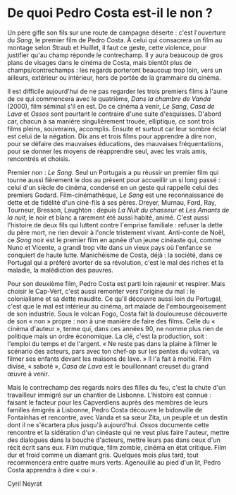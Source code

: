 # De quoi Pedro Costa est-il le non ?

Un père gifle son fils sur une route de campagne déserte : c'est l'ouverture du _Sang_, le premier film de Pedro Costa. À celui qui consacrera un film au montage selon Straub et Huillet, il faut ce geste, cette violence, pour justifier qu'au champ réponde le contrechamp. Il y aura beaucoup de gros plans de visages dans le cinéma de Costa, mais bientôt plus de champs/contrechamps : les regards porteront beaucoup trop loin, vers un ailleurs, extérieur ou intérieur, hors de portée de la grammaire du cinéma.

Il est difficile aujourd'hui de ne pas regarder les trois premiers films à l'aune de ce qui commencera avec le quatrième, _Dans la chambre de Vanda_ (2000), film séminal s'il en est. De ce cinéma à venir, _Le Sang_, _Casa de Lava_ et _Ossos_ sont pourtant le contraire d'une suite d'esquisses. D'abord car, chacun à sa manière singulièrement trouée, elliptique, ce sont trois films pleins, souverains, accomplis. Ensuite et surtout car leur sombre éclat est celui de la négation. Dix ans et trois films pour apprendre à dire non, pour se défaire des mauvaises éducations, des mauvaises fréquentations, pour se donner les moyens de réapprendre seul, avec les vrais amis, rencontrés et choisis.

Premier non : _Le Sang_. Seul un Portugais a pu réussir un premier film qui tourne aussi fièrement le dos au présent pour accueillir un si long passé : celui d'un siècle de cinéma, condensé en un geste qui rappelle celui des premiers Godard. Film-cinémathèque, _Le Sang_ est une reconnaissance de dette et de fidélité d'un ciné-fils à ses pères. Dreyer, Murnau, Ford, Ray, Tourneur, Bresson, Laughton : depuis _La Nuit du chasseur_ et _Les Amants de la nuit_, le noir et blanc a rarement été aussi habité, animé. C'est aussi l'histoire de deux fils qui luttent contre l'emprise familiale : refuser la dette du père mort, ne rien devoir à l'oncle tristement vivant. Anti-conte de Noël, ce _Sang_ noir est le premier film en apnée d'un jeune cinéaste qui, comme Nuno et Vicente, a grandi trop vite dans un vieux pays où l'enfance se conquiert de haute lutte. Manichéisme de Costa, déjà : la société, dans ce Portugal qui a préféré avorter de sa révolution, c'est le mal des riches et la maladie, la malédiction des pauvres.

Pour son deuxième film, Pedro Costa est parti loin rajeunir et respirer. Mais choisir le Cap-Vert, c'est aussi remonter vers l'origine du mal : le colonialisme et sa dette maudite. Ce qu'il découvre aussi loin du Portugal, c'est que le mal est intérieur au cinéma, art malade de l'embourgeoisement de son industrie. Sous le volcan Fogo, Costa fait la douloureuse découverte de son « non » propre : non à une manière de faire des films. Celle du « cinéma d'auteur », terme qui, dans ces années 90, ne nomme plus rien de politique mais un ordre économique. La clé, c'est la production, soit : l'emploi du temps et de l'argent. « Ne reste pas dans la plaine à filmer le scénario des acteurs, pars avec ton chef-op sur les pentes du volcan, va filmer ses enfants devant les maisons de lave. » Il l'a fait à moitié. Film divisé, « saboté », _Casa de Lava_ est le bouillonnant creuset du grand œuvre à venir.

Mais le contrechamp des regards noirs des filles du feu, c'est la chute d'un travailleur immigré sur un chantier de Lisbonne. L'histoire est connue : faisant le facteur pour les Capverdiens auprès des membres de leurs familles émigrés à Lisbonne, Pedro Costa découvre le bidonville de Fontainhas et rencontre, avec Vanda et sa sœur Zita, un peuple et un destin dont il ne s'écartera plus jusqu'à aujourd'hui. _Ossos_ documente cette rencontre et la sidération d'un cinéaste qui ne veut plus faire l'auteur, mettre des dialogues dans la bouche d'acteurs, mettre leurs pas dans ceux d'un récit écrit sans eux. Film mutique, film zombie, cinéma en état critique. Film dur et froid comme un diamant gris. Quelques mois plus tard, tout recommencera entre quatre murs verts. Agenouillé au pied d'un lit, Pedro Costa apprendra à dire « oui ».

<div class="author">Cyril Neyrat</div>
